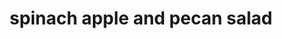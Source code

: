 ---
id: 5bf6b8c0030e7c0014f95b3e
servings:
notes:
directions: 'in serving bowl
 whisk oil
 vinegar
 mustard
 sugar
 salt and pepper until thick.
add apple and onion.
toss until apples and onions are covered with dressing.
place spinach on top
 then pecans.
just before serving
 toss.'
ingredients: '3 tablespoons olive oil
1 1⁄2 tablespoons cider vinegar
1 tablespoon prepared mustard (i prefer dijon)
1 tablespoon sugar
1⁄2 teaspoon salt
1⁄4 teaspoon fresh ground black pepper
1 golden delicious apple
 halved
 cored
 thinly sliced
1⁄4 cup red onion
 cut in thin strips
3⁄4 lb fresh spinach
 washed
 stems removed
 leaves torn
1⁄2 cup toasted pecans'
rating: 4
ease: easy

category: side dish
href: 'https: //www.geniuskitchen.com/recipe/spinach-apple-and-pecan-salad-29765?ic1=suggestedasset%7cspinach%20apple'
totalTime:
cookTime:
prepTime:
title: spinach apple and pecan salad
path: /spinach-apple-and-pecan-salad
---